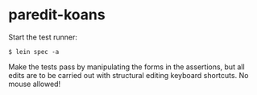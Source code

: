 # paredit-koans

Start the test runner:

```
$ lein spec -a
```

Make the tests pass by manipulating the forms in the assertions, but all edits are to be carried out with structural editing keyboard shortcuts. No mouse allowed!
